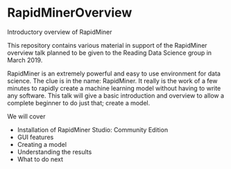 # RapidMinerOverview
Introductory overview of RapidMiner

This repository contains various material in support of the RapidMiner overview talk planned to be given to the Reading Data Science group in March 2019.

RapidMiner is an extremely powerful and easy to use environment for data science. The clue is in the name: RapidMiner. It really is the work of a few minutes to rapidly create a machine learning model without having to write any software. This talk will give a basic introduction and overview to allow a complete beginner to do just that; create a model. 

We will cover 

* Installation of RapidMiner Studio: Community Edition
* GUI features
* Creating a model
* Understanding the results 
* What to do next

